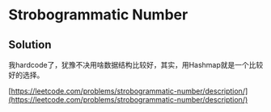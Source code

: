 # Strobogrammatic Number

## Solution

我hardcode了，犹豫不决用啥数据结构比较好，其实，用Hashmap就是一个比较好的选择。

[https://leetcode.com/problems/strobogrammatic-number/description/](https://leetcode.com/problems/strobogrammatic-number/description/)

